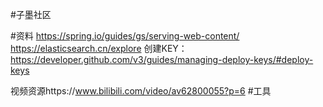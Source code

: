 #子墨社区

#资料
https://spring.io/guides/gs/serving-web-content/
https://elasticsearch.cn/explore
创建KEY：https://developer.github.com/v3/guides/managing-deploy-keys/#deploy-keys

视频资源https://www.bilibili.com/video/av62800055?p=6
#工具